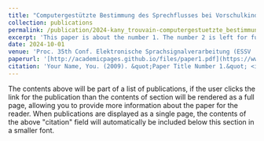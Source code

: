 ```yaml
---
title: "Computergestützte Bestimmung des Sprechflusses bei Vorschulkindern"
collection: publications
permalink: /publication/2024-kany_trouvain-computergestuetzte_bestimmung_des_sprechflusses_bei_vorschulkindern
excerpt: 'This paper is about the number 1. The number 2 is left for future work.'
date: 2024-10-01
venue: 'Proc. 35th Conf. Elektronische Sprachsignalverarbeitung (ESSV '24)'
paperurl: '[http://academicpages.github.io/files/paper1.pdf](https://www.coli.uni-saarland.de/~trouvain/docs/Kany_Trouvain_2024.pdf)'
citation: 'Your Name, You. (2009). &quot;Paper Title Number 1.&quot; <i>Journal 1</i>. 1(1).'
---
```


The contents above will be part of a list of publications, if the user clicks the link for the publication than the contents of section will be rendered as a full page, allowing you to provide more information about the paper for the reader. When publications are displayed as a single page, the contents of the above "citation" field will automatically be included below this section in a smaller font.
